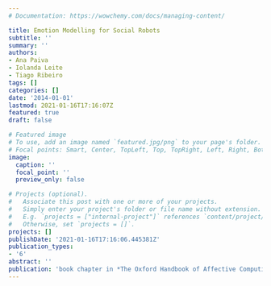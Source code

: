 ```yaml
---
# Documentation: https://wowchemy.com/docs/managing-content/

title: Emotion Modelling for Social Robots
subtitle: ''
summary: ''
authors:
- Ana Paiva
- Iolanda Leite
- Tiago Ribeiro
tags: []
categories: []
date: '2014-01-01'
lastmod: 2021-01-16T17:16:07Z
featured: true
draft: false

# Featured image
# To use, add an image named `featured.jpg/png` to your page's folder.
# Focal points: Smart, Center, TopLeft, Top, TopRight, Left, Right, BottomLeft, Bottom, BottomRight.
image:
  caption: ''
  focal_point: ''
  preview_only: false

# Projects (optional).
#   Associate this post with one or more of your projects.
#   Simply enter your project's folder or file name without extension.
#   E.g. `projects = ["internal-project"]` references `content/project/deep-learning/index.md`.
#   Otherwise, set `projects = []`.
projects: []
publishDate: '2021-01-16T17:16:06.445381Z'
publication_types:
- '6'
abstract: ''
publication: 'book chapter in *The Oxford Handbook of Affective Computing*.  Oxford University Press. ISBN 978-0-199-94223-7'
---
```

